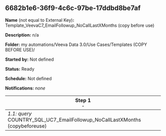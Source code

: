 ## 6682b1e6-36f9-4c6c-97be-17ddbd8be7af

**Name** (not equal to External Key)**:** Template_VeevaC7_EmailFollowup_NoCallLastXMonths (copy before use)

**Description:** n/a

**Folder:** my automations/Veeva Data 3.0/Use Cases/Templates (COPY BEFORE USE)/

**Started by:** Not defined

**Status:** Ready

**Schedule:** Not defined

**Notifications:** _none_


| Step 1<br>_<small>-</small>_ |
| --- |
| _1.1: query_<br>COUNTRY_SQL_UC7_EmailFollowup_NoCallLastXMonths (copybeforeuse) |
